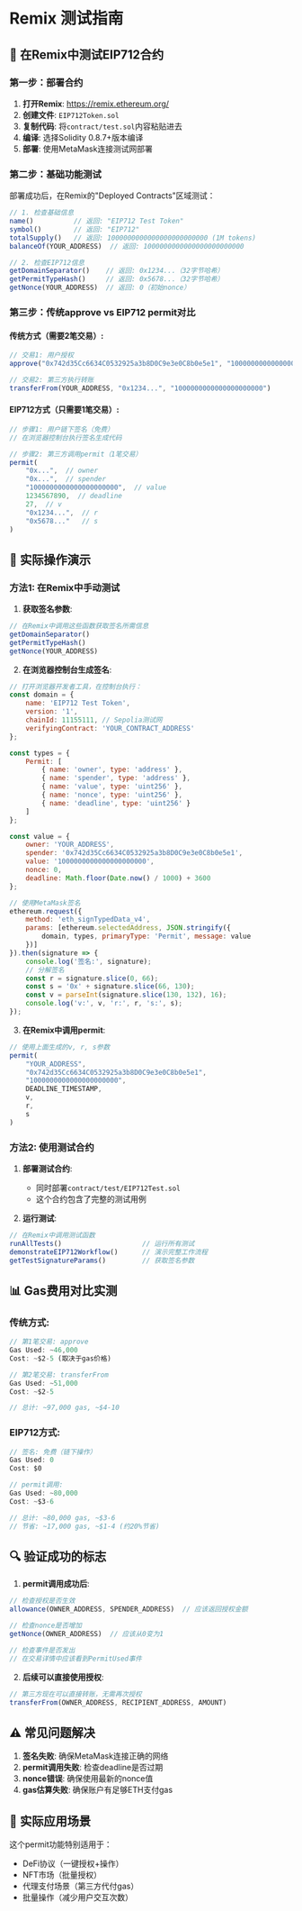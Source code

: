 # Remix 测试指南

## 🎯 在Remix中测试EIP712合约

### 第一步：部署合约

1. **打开Remix**: https://remix.ethereum.org/
2. **创建文件**: `EIP712Token.sol`
3. **复制代码**: 将`contract/test.sol`内容粘贴进去
4. **编译**: 选择Solidity 0.8.7+版本编译
5. **部署**: 使用MetaMask连接测试网部署

### 第二步：基础功能测试

部署成功后，在Remix的"Deployed Contracts"区域测试：

```javascript
// 1. 检查基础信息
name()          // 返回: "EIP712 Test Token"
symbol()        // 返回: "EIP712"
totalSupply()   // 返回: 1000000000000000000000000 (1M tokens)
balanceOf(YOUR_ADDRESS)  // 返回: 1000000000000000000000000

// 2. 检查EIP712信息
getDomainSeparator()    // 返回: 0x1234...（32字节哈希）
getPermitTypeHash()     // 返回: 0x5678...（32字节哈希）
getNonce(YOUR_ADDRESS)  // 返回: 0（初始nonce）
```

### 第三步：传统approve vs EIP712 permit对比

#### 传统方式（需要2笔交易）:
```javascript
// 交易1: 用户授权
approve("0x742d35Cc6634C0532925a3b8D0C9e3e0C8b0e5e1", "1000000000000000000000")

// 交易2: 第三方执行转账
transferFrom(YOUR_ADDRESS, "0x1234...", "1000000000000000000000")
```

#### EIP712方式（只需要1笔交易）:
```javascript
// 步骤1: 用户链下签名（免费）
// 在浏览器控制台执行签名生成代码

// 步骤2: 第三方调用permit（1笔交易）
permit(
    "0x...",  // owner
    "0x...",  // spender  
    "1000000000000000000000",  // value
    1234567890,  // deadline
    27,  // v
    "0x1234...",  // r
    "0x5678..."   // s
)
```

## 🔧 实际操作演示

### 方法1: 在Remix中手动测试

1. **获取签名参数**:
```javascript
// 在Remix中调用这些函数获取签名所需信息
getDomainSeparator()
getPermitTypeHash() 
getNonce(YOUR_ADDRESS)
```

2. **在浏览器控制台生成签名**:
```javascript
// 打开浏览器开发者工具，在控制台执行：
const domain = {
    name: 'EIP712 Test Token',
    version: '1',
    chainId: 11155111, // Sepolia测试网
    verifyingContract: 'YOUR_CONTRACT_ADDRESS'
};

const types = {
    Permit: [
        { name: 'owner', type: 'address' },
        { name: 'spender', type: 'address' },
        { name: 'value', type: 'uint256' },
        { name: 'nonce', type: 'uint256' },
        { name: 'deadline', type: 'uint256' }
    ]
};

const value = {
    owner: 'YOUR_ADDRESS',
    spender: '0x742d35Cc6634C0532925a3b8D0C9e3e0C8b0e5e1',
    value: '1000000000000000000000',
    nonce: 0,
    deadline: Math.floor(Date.now() / 1000) + 3600
};

// 使用MetaMask签名
ethereum.request({
    method: 'eth_signTypedData_v4',
    params: [ethereum.selectedAddress, JSON.stringify({
        domain, types, primaryType: 'Permit', message: value
    })]
}).then(signature => {
    console.log('签名:', signature);
    // 分解签名
    const r = signature.slice(0, 66);
    const s = '0x' + signature.slice(66, 130);
    const v = parseInt(signature.slice(130, 132), 16);
    console.log('v:', v, 'r:', r, 's:', s);
});
```

3. **在Remix中调用permit**:
```javascript
// 使用上面生成的v, r, s参数
permit(
    "YOUR_ADDRESS",
    "0x742d35Cc6634C0532925a3b8D0C9e3e0C8b0e5e1", 
    "1000000000000000000000",
    DEADLINE_TIMESTAMP,
    v,
    r,
    s
)
```

### 方法2: 使用测试合约

1. **部署测试合约**:
   - 同时部署`contract/test/EIP712Test.sol`
   - 这个合约包含了完整的测试用例

2. **运行测试**:
```javascript
// 在Remix中调用测试函数
runAllTests()                    // 运行所有测试
demonstrateEIP712Workflow()      // 演示完整工作流程
getTestSignatureParams()         // 获取签名参数
```

## 📊 Gas费用对比实测

### 传统方式:
```javascript
// 第1笔交易: approve
Gas Used: ~46,000
Cost: ~$2-5 (取决于gas价格)

// 第2笔交易: transferFrom  
Gas Used: ~51,000
Cost: ~$2-5

// 总计: ~97,000 gas, ~$4-10
```

### EIP712方式:
```javascript
// 签名: 免费（链下操作）
Gas Used: 0
Cost: $0

// permit调用: 
Gas Used: ~80,000
Cost: ~$3-6

// 总计: ~80,000 gas, ~$3-6
// 节省: ~17,000 gas, ~$1-4 (约20%节省)
```

## 🔍 验证成功的标志

1. **permit调用成功后**:
```javascript
// 检查授权是否生效
allowance(OWNER_ADDRESS, SPENDER_ADDRESS)  // 应该返回授权金额

// 检查nonce是否增加
getNonce(OWNER_ADDRESS)  // 应该从0变为1

// 检查事件是否发出
// 在交易详情中应该看到PermitUsed事件
```

2. **后续可以直接使用授权**:
```javascript
// 第三方现在可以直接转账，无需再次授权
transferFrom(OWNER_ADDRESS, RECIPIENT_ADDRESS, AMOUNT)
```

## ⚠️ 常见问题解决

1. **签名失败**: 确保MetaMask连接正确的网络
2. **permit调用失败**: 检查deadline是否过期
3. **nonce错误**: 确保使用最新的nonce值
4. **gas估算失败**: 确保账户有足够ETH支付gas

## 🎯 实际应用场景

这个permit功能特别适用于：
- DeFi协议（一键授权+操作）
- NFT市场（批量授权）
- 代理支付场景（第三方代付gas）
- 批量操作（减少用户交互次数）
